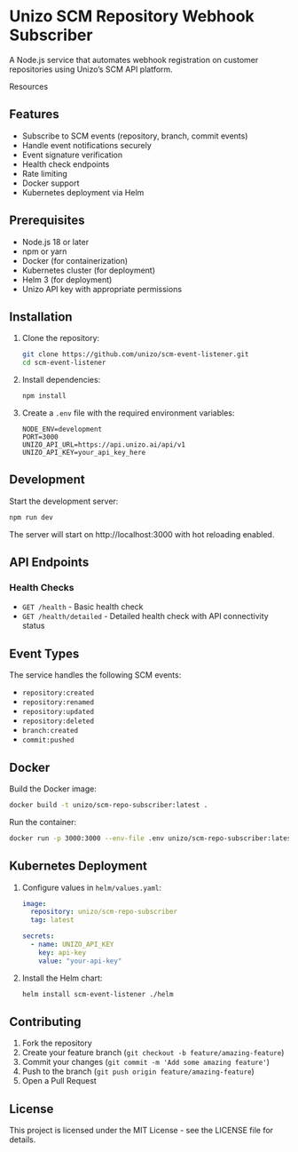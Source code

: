 # Unizo SCM Repository Webhook Subscriber

A Node.js service that automates webhook registration on customer repositories using Unizo’s SCM API platform.

Resources

## Features

- Subscribe to SCM events (repository, branch, commit events)
- Handle event notifications securely
- Event signature verification
- Health check endpoints
- Rate limiting
- Docker support
- Kubernetes deployment via Helm

## Prerequisites

- Node.js 18 or later
- npm or yarn
- Docker (for containerization)
- Kubernetes cluster (for deployment)
- Helm 3 (for deployment)
- Unizo API key with appropriate permissions

## Installation

1. Clone the repository:
   ```bash
   git clone https://github.com/unizo/scm-event-listener.git
   cd scm-event-listener
   ```

2. Install dependencies:
   ```bash
   npm install
   ```

3. Create a `.env` file with the required environment variables:
   ```env
   NODE_ENV=development
   PORT=3000
   UNIZO_API_URL=https://api.unizo.ai/api/v1
   UNIZO_API_KEY=your_api_key_here
   ```

## Development

Start the development server:
```bash
npm run dev
```

The server will start on http://localhost:3000 with hot reloading enabled.

## API Endpoints

### Health Checks

- `GET /health` - Basic health check
- `GET /health/detailed` - Detailed health check with API connectivity status

## Event Types

The service handles the following SCM events:
- `repository:created`
- `repository:renamed`
- `repository:updated`
- `repository:deleted`
- `branch:created`
- `commit:pushed`

## Docker

Build the Docker image:
```bash
docker build -t unizo/scm-repo-subscriber:latest .
```

Run the container:
```bash
docker run -p 3000:3000 --env-file .env unizo/scm-repo-subscriber:latest
```

## Kubernetes Deployment

1. Configure values in `helm/values.yaml`:
   ```yaml
   image:
     repository: unizo/scm-repo-subscriber
     tag: latest

   secrets:
     - name: UNIZO_API_KEY
       key: api-key
       value: "your-api-key"
   ```

2. Install the Helm chart:
   ```bash
   helm install scm-event-listener ./helm
   ```

## Contributing

1. Fork the repository
2. Create your feature branch (`git checkout -b feature/amazing-feature`)
3. Commit your changes (`git commit -m 'Add some amazing feature'`)
4. Push to the branch (`git push origin feature/amazing-feature`)
5. Open a Pull Request

## License

This project is licensed under the MIT License - see the LICENSE file for details.
